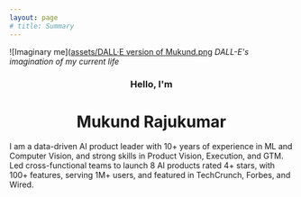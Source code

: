```yaml
---
layout: page
# title: Summary
---
```


![Imaginary me]([assets/DALL·E version of Mukund.png](https://github.com/mukund-rajukumar/mukund-rajukumar.github.io/blob/5ce7f5ca31e6fcb7ff1a2584ff5879316bf71993/assets/DALL%C2%B7E%20version%20of%20Mukund.png)
_DALL-E's imagination of my current life_

<h3 align="center">
Hello, I'm
</h3>
<h1 align="center">
Mukund Rajukumar
</h1>

I am a data-driven AI product leader with 10+ years of experience in ML and Computer Vision, and strong skills in Product Vision, Execution, and GTM. Led cross-functional teams to launch 8 AI products rated 4+ stars, with 100+ features, serving 1M+ users, and featured in TechCrunch, Forbes, and Wired.

<!--
<h1 align="center">
My Product Portfolio
</h1>

<html>
<ul>
  {% if site.show_excerpts %}
    {% include home.html %}
  {% else %}
    {% include archive.html title="Posts" %}
  {% endif %}  
</ul>
</html>
-->
